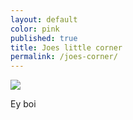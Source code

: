 ```yaml
---
layout: default
color: pink
published: true
title: Joes little corner
permalink: /joes-corner/
---
```

![]({{site.baseurl}}/http://feed.fm/wp-content/uploads/2015/11/417656_10151482476343844_1466526518_n-e1446854708946-640x510.jpg)

Ey boi